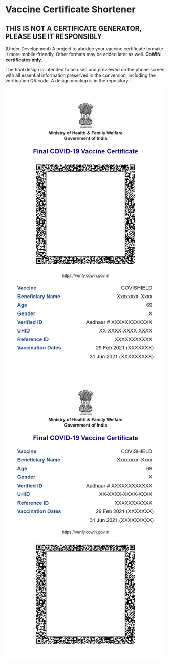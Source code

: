 # Vaccine Certificate Shortener
## THIS IS NOT A CERTIFICATE GENERATOR, PLEASE USE IT RESPONSIBLY
(Under Development) A project to abridge your vaccine certificate to make it more mobile-friendly. Other formats may be added later as well. **CoWIN certificates only.**

The final design is intended to be used and previewed on the phone screen, with all essential information preserved in the conversion, including the verification QR code. A design mockup is in the repository:


<p float="left">
  <img src="https://github.com/yatharthsood00/vaccine-certificate-shortener/blob/90f7013a79e88647130d95095b503c430e4768f9/mockup/mobile-1-QR-above.png?raw=true" width = "500"/>
  <img src="https://github.com/yatharthsood00/vaccine-certificate-shortener/blob/90f7013a79e88647130d95095b503c430e4768f9/mockup/mobile-1-QR-below.png?raw=true" width = "500"/>
</p>
